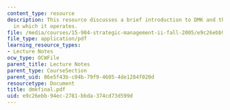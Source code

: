 ```yaml
---
content_type: resource
description: This resource discusses a brief introduction to DMK and the industry
  in which it operates.
file: /media/courses/15-904-strategic-management-ii-fall-2005/e9c26ebb94ec2781bbda374cd73d599d_dmkfinal.pdf
file_type: application/pdf
learning_resource_types:
- Lecture Notes
ocw_type: OCWFile
parent_title: Lecture Notes
parent_type: CourseSection
parent_uid: 86e5f43b-c04b-79f9-4605-4de1284f020d
resourcetype: Document
title: dmkfinal.pdf
uid: e9c26ebb-94ec-2781-bbda-374cd73d599d
---
```

